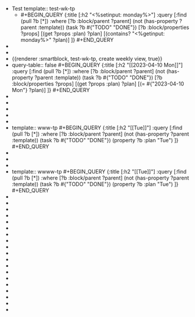 - Test
  template:: test-wk-tp
	- #+BEGIN_QUERY
	  {:title [:h2 "<%setinput: monday%>"]
	   :query [:find (pull ?b [*])
	           :where
	           [?b :block/parent ?parent]
	           (not (has-property ?parent :template))
	           (task ?b #{"TODO" "DONE"})
	           [?b :block/properties ?props]
	           [(get ?props :plan) ?plan]
	           [(contains? "<%getinput: monday%>" ?plan)]
	  ]}
	  #+END_QUERY
-
-
- {{renderer :smartblock, test-wk-tp, create weekly view, true}}
- query-table:: false
  #+BEGIN_QUERY
  {:title [:h2 "[[2023-04-10 Mon]]"]
   :query [:find (pull ?b [*])
         :where
         [?b :block/parent ?parent]
         (not (has-property ?parent :template))
         (task ?b #{"TODO" "DONE"})
         [?b :block/properties ?props]
         [(get ?props :plan) ?plan]
         [(= #{"2023-04-10 Mon"} ?plan)]
  ]}
  #+END_QUERY
-
-
-
-
-
- template:: www-tp
  #+BEGIN_QUERY
  {:title [:h2 "[[Tue]]"]
   :query [:find (pull ?b [*])
           :where
           [?b :block/parent ?parent]
           (not (has-property ?parent :template))
           (task ?b #{"TODO" "DONE"})
           (property ?b :plan "Tue")
  ]}
  #+END_QUERY
-
-
-
- template:: wwww-tp
  #+BEGIN_QUERY
  {:title [:h2 "[[Tue]]"]
   :query [:find (pull ?b [*])
           :where
           [?b :block/parent ?parent]
           (not (has-property ?parent :template))
           (task ?b #{"TODO" "DONE"})
           (property ?b :plan "Tue")
  ]}
  #+END_QUERY
-
-
-
-
-
-
-
-
-
-
-
-
-
-
-
-
-
-
-